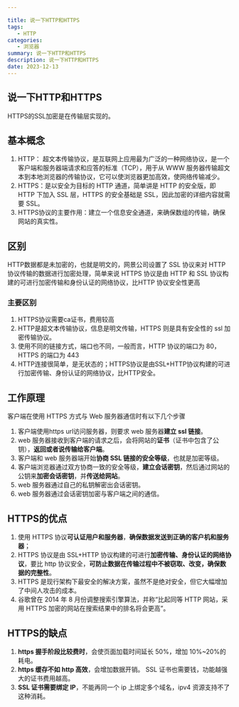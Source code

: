 ```yaml
---

title: 说一下HTTP和HTTPS
tags: 
   - HTTP
categories: 
   - 浏览器
summary: 说一下HTTP和HTTPS
description: 说一下HTTP和HTTPS
date: 2023-12-13
---
```




## 说一下HTTP和HTTPS



HTTPS的SSL加密是在传输层实现的。

## 基本概念

1. HTTP： 超文本传输协议，是互联网上应用最为广泛的一种网络协议，是一个客户端和服务器端请求和应答的标准（TCP），用于从 WWW 服务器传输超文本到本地浏览器的传输协议，它可以使浏览器更加高效，使网络传输减少。
2. HTTPS：是以安全为目标的 HTTP 通道，简单讲是 HTTP 的安全版，即 HTTP 下加入 SSL 层，HTTPS 的安全基础是 SSL，因此加密的详细内容就需要 SSL。
3. HTTPS协议的主要作用：建立一个信息安全通道，来确保数组的传输，确保网站的真实性。



## 区别

HTTP数据都是未加密的，也就是明文的，网景公司设置了 SSL 协议来对 HTTP协议传输的数据进行加密处理，简单来说 HTTPS 协议是由 HTTP 和 SSL 协议构建的可进行加密传输和身份认证的网络协议，比HTTP 协议安全性更高



### 主要区别

1. HTTPS协议需要ca证书，费用较高
2. HTTP是超文本传输协议，信息是明文传输，HTTPS 则是具有安全性的 ssl 加密传输协议。 
3. 使用不同的链接方式，端口也不同，一般而言，HTTP 协议的端口为 80，HTTPS 的端口为 443
4. HTTP连接很简单，是无状态的；HTTPS协议是由SSL+HTTP协议构建的可进行加密传输、身份认证的网络协议，比HTTP安全。



## 工作原理

客户端在使用 HTTPS 方式与 Web 服务器通信时有以下几个步骤

1. 客户端使用https url访问服务器，则要求 web 服务器**建立 ssl 链接**。 
2. web 服务器接收到客户端的请求之后，会将网站的**证书**（证书中包含了公钥），**返回或者说传输给客户端**。 
3. 客户端和 web 服务器端开始**协商 SSL 链接的安全等级**，也就是加密等级。 
4. 客户端浏览器通过双方协商一致的安全等级，**建立会话密钥**，然后通过网站的公钥来**加密会话密钥**，并**传送给网站**。 
5. web 服务器通过自己的私钥解密出会话密钥。 
6. web 服务器通过会话密钥加密与客户端之间的通信。



## HTTPS的优点

1. 使用 HTTPS 协议**可认证用户和服务器**，**确保数据发送到正确的客户机和服务器**；
2. HTTPS 协议是由 SSL+HTTP 协议构建的可进行**加密传输、身份认证的网络协议**，要比 http 协议安全，**可防止数据在传输过程中不被窃取、改变，确保数据的完整性**。 
3. HTTPS 是现行架构下最安全的解决方案，虽然不是绝对安全，但它大幅增加了中间人攻击的成本。 
4. 谷歌曾在 2014 年 8 月份调整搜索引擎算法，并称“比起同等 HTTP 网站，采用 HTTPS 加密的网站在搜索结果中的排名将会更高”。



## HTTPS的缺点

1. **https 握手阶段比较费时**，会使页面加载时间延长 50%，增加 10%~20%的耗电。 
2. **https 缓存不如 http 高效**，会增加数据开销。 SSL 证书也需要钱，功能越强大的证书费用越高。 
3. **SSL 证书需要绑定 IP**，不能再同一个 ip 上绑定多个域名，ipv4 资源支持不了这种消耗。



